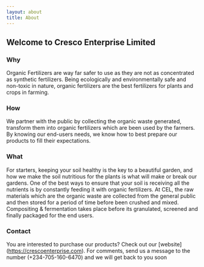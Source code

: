 ```yaml
---
layout: about
title: About
---
```


## Welcome to Cresco Enterprise Limited

### Why

Organic Fertilizers are way far safer to use as they are not as concentrated as synthetic fertilizers. 
Being ecologically and environmentally safe and non-toxic in nature, organic fertilizers are the best fertilizers for plants and crops in farming.

### How

We partner with the public by collecting the organic waste generated, transform them into organic fertilizers which are been used by the farmers.
By knowing our end-users needs, we know how to best prepare our products to fill their expectations.

### What

For starters, keeping your soil healthy is the key to a beautiful garden, and how we make the soil nutritious for the plants is what will make or break our gardens. One of the best ways to ensure that your soil is receiving all the nutrients is by constantly feeding it with organic fertilizers. At CEL, the raw materials which are the organic waste are collected from the general public and then stored for a period of time before been crushed and mixed.
Compositing & fermentation takes place before its granulated, screened and finally packaged for the end users.

### Contact

You are interested to purchase our products? Check out our [website] (https://crescoenterprise.com). For comments, send us a message to the number (+234-705-160-6470) and we will get back to you soon
